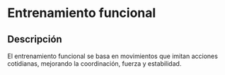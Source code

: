# Entrenamiento funcional

## Descripción
El entrenamiento funcional se basa en movimientos que imitan acciones cotidianas, mejorando la coordinación, fuerza y estabilidad.